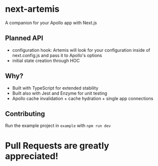# next-artemis
A companion for your Apollo app with Next.js

## Planned API
* configuration hook: Artemis will look for your configuration inside of next.config.js and pass it to Apollo's options
* initial state creation through HOC

## Why?
* Built with TypeScript for extended stability
* Built also with Jest and Enzyme for unit testing
* Apollo cache invalidation + cache hydration + single app connections

## Contributing
Run the example project in `example` with `npm run dev`

# Pull Requests are greatly appreciated!

